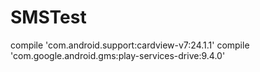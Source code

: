 # SMSTest

compile 'com.android.support:cardview-v7:24.1.1'
compile 'com.google.android.gms:play-services-drive:9.4.0'